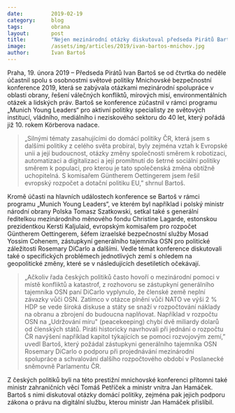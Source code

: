 ```yaml
---
date:         2019-02-19
category:     blog
tags:         obrana
layout:       post
title:        "Nejen mezinárodní otázky diskutoval předseda Pirátů Bartoš na mezinárodní Mnichovské bezpečnostní konferenci 2019"
image:        /assets/img/articles/2019/ivan-bartos-mnichov.jpg
author:       Ivan Bartoš
---
```


Praha, 19. února 2019 – Předseda Pirátů Ivan Bartoš se od čtvrtka do neděle účastnil spolu s osobnostmi světové politiky Mnichovské bezpečnostní konference 2019, která se zabývala otázkami mezinárodní spolupráce v oblasti obrany, řešení válečných konfliktů, mírových misí, environmentálních otázek a lidských práv. Bartoš se konference zúčastnil v rámci programu „Munich Young Leaders“ pro aktivní politiky specialisty ze světových institucí, vládního, mediálního i neziskového sektoru do 40 let, který pořádá již 10. rokem Körberova nadace.

> „Silnými tématy zasahujícími do domácí politiky ČR, která jsem s dalšími politiky z celého světa probíral, byly zejména vztah k Evropské unii a její budoucnost, otázky změny společnosti směrem k robotizaci, automatizaci a digitalizaci a její promítnutí do šetrné sociální politiky směrem k populaci, pro kterou je tato společenská změna obtížně uchopitelná. S komisařem Güntherem Oettingerem jsem řešil evropský rozpočet a dotační politiku EU,” shrnul Bartoš.

Kromě účasti na hlavních událostech konference se Bartoš v rámci programu „Munich Young Leaders“, ve kterém byl například i polský ministr národní obrany Polska Tomasz Szatkowski, setkal také s generální ředitelkou mezinárodního měnového fondu Christine Lagarde,  estonskou prezidentkou Kersti Kaljulaid, evropským komisařem pro rozpočet Güntherem Oettingerem, šéfem izraelské bezpečnostní služby Mosad Yossim Cohenem, zástupkyní generálního tajemníka OSN pro politické záležitosti Rosemary DiCarlo a dalšími. Vedle témat konference diskutovali také o specifických problémech jednotlivých zemí s ohledem na geopolitické změny, které se v následujících desetiletích očekávají.

> „Ačkoliv řada českých politiků často hovoří o mezinárodní pomoci v místě konfliktů a katastrof, z rozhovoru se zástupkyní generálního tajemníka OSN paní DiCarlo vyplynulo, že členské země neplní závazky vůči OSN. Zatímco v otázce plnění vůči NATO ve výši 2 % HDP se vede široká diskuse a státy se snaží v rozpočtování náklady na obranu a zbrojení do budoucna naplňovat. Například v rozpočtu OSN na „Udržování míru" (peacekeeping) chybí dvě miliardy dolarů od členských států. Piráti historicky navrhovali při jednání o rozpočtu ČR navýšení například kapitol týkajících se pomoci rozvojovým zemí,” uvedl Bartoš, který požádal zástupkyni generálního tajemníka OSN Rosemary DiCarlo o podporu při projednávání mezinárodní spolupráce a schvalování dalšího rozpočtového období v Poslanecké sněmovně Parlamentu ČR.

Z českých politiků byli na této prestižní mnichovské konferenci přítomni také ministr zahraničních věcí Tomáš Petříček a ministr vnitra Jan Hamáček. Bartoš s nimi diskutoval otázky domácí politiky, zejména pak jejich podporu zákona o právu na digitální službu, kterou ministr Jan Hamáček přislíbil.



